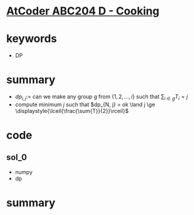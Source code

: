 # [AtCoder ABC204 D - Cooking](https://atcoder.jp/contests/abc204/tasks/abc204_d)



# keywords 
- DP 


# summary
- $dp_{i, j} :=$ can we make any group g from $\{1, 2, ..., i\}$ such that $\sum_{i \in g}T_i = j$ 
- compute minimum $j$ such that $dp_{N, j} = ok \land j \ge \displaystyle{\lceil{\frac{\sum{T}}{2}}\rceil}$


# code 
## sol_0
- numpy
- dp


# summary 